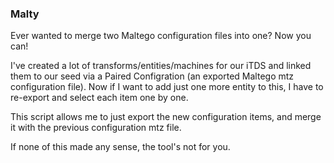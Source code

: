 ### Malty

Ever wanted to merge two Maltego configuration files into one? Now you can!

I've created a lot of transforms/entities/machines for our iTDS and linked them to our seed via a Paired Configration (an exported Maltego mtz configuration file). Now if I want to add just one more entity to this, I have to re-export and select each item one by one.

This script allows me to just export the new configuration items, and merge it with the previous configuration mtz file.

If none of this made any sense, the tool's not for you.
